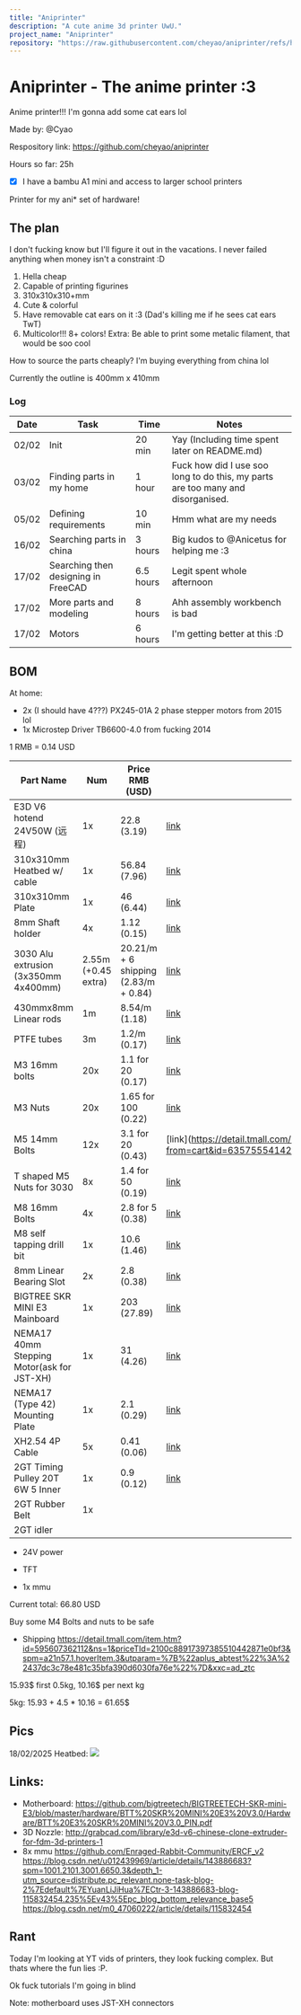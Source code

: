 ```yaml
---
title: "Aniprinter"
description: "A cute anime 3d printer UwU."
project_name: "Aniprinter"
repository: "https://raw.githubusercontent.com/cheyao/aniprinter/refs/heads/main/JOURNAL.md"
---
```

# Aniprinter - The anime printer :3

Anime printer!!! I'm gonna add some cat ears lol

Made by: @Cyao

Respository link: https://github.com/cheyao/aniprinter

Hours so far: 25h

- [x] I have a bambu A1 mini and access to larger school printers

Printer for my ani* set of hardware!

## The plan

I don't fucking know but I'll figure it out in the vacations. I never failed anything when money isn't a constraint :D

1. Hella cheap
2. Capable of printing figurines
3. 310x310x310+mm
4. Cute & colorful
5. Have removable cat ears on it :3 (Dad's killing me if he sees cat ears TwT)
6. Multicolor!!! 8+ colors!
Extra: Be able to print some metalic filament, that would be soo cool

How to source the parts cheaply? I'm buying everything from china lol

Currently the outline is 400mm x 410mm

### Log

| Date  | Task                     | Time      | Notes                                                                           |
| ----- | ------------------------ | --------- | ------------------------------------------------------------------------------- |
| 02/02 | Init                     | 20 min    | Yay (Including time spent later on README.md)                                   |
| 03/02 | Finding parts in my home | 1 hour    | Fuck how did I use soo long to do this, my parts are too many and disorganised. |
| 05/02 | Defining requirements    | 10 min    | Hmm what are my needs                                                           |
| 16/02 | Searching parts in china | 3 hours   | Big kudos to @Anicetus for helping me :3                                        |
| 17/02 | Searching then designing in FreeCAD  | 6.5 hours | Legit spent whole afternoon |
| 17/02 | More parts and modeling              | 8 hours | Ahh assembly workbench is bad |
| 17/02 | Motors                               | 6 hours | I'm getting better at this :D |

## BOM

At home:
- 2x (I should have 4???) PX245-01A 2 phase stepper motors from 2015 lol
- 1x Microstep Driver TB6600-4.0 from fucking 2014

1 RMB = 0.14 USD

| Part Name                            | Num   | Price RMB (USD) | Link |
| ------------------------------------ | ----- | --------------- | ---- |
| E3D V6 hotend 24V50W (远程)          | 1x    | 22.8 (3.19)  | [link](https://item.taobao.com/item.htm?abbucket=11&id=695145988184&ns=1&priceTId=2100c82717397368248025070e0bef&skuId=4971593768755&spm=a21n57.1.hoverItem.2&xxc=taobaoSearch) |
| 310x310mm Heatbed w/ cable           | 1x    | 56.84 (7.96) | [link](https://item.taobao.com/item.htm?abbucket=1&id=640200686112&ns=1&priceTId=2100c88517397981806302575e0bf8&skuId=5297253604557&spm=a21n57.1.item.46.aeba4b7a0sKoKk&xxc=taobaoSearch) |
| 310x310mm Plate                      | 1x    | 46 (6.44)    | [link](https://item.taobao.com/item.htm?abbucket=1&id=623211529831&ns=1&priceTId=2100c88517397981806302575e0bf8&skuId=4946961158429&spm=a21n57.1.item.7.aeba4b7a0sKoKk&xxc=taobaoSearch) |
| 8mm Shaft holder                     | 4x    | 1.12 (0.15)  | [link](https://item.taobao.com/item.htm?abbucket=1&id=680885766109&ns=1&priceTId=2100c84717398211374122672e0c17&skuId=5450150654782&spm=a21n57.1.item.54.3ba4523cwp58Jk&xxc=taobaoSearch) |
| 3030 Alu extrusion (3x350mm 4x400mm) | 2.55m (+0.45 extra) | 20.21/m + 6 shipping (2.83/m + 0.84) | [link](https://item.taobao.com/item.htm?from=cart&id=709479736047&skuId=5269977399802&spm=a1z0d.6639537%2F202410.item.d709479736047.57477484isYLca) |
| 430mmx8mm Linear rods            | 1m    | 8.54/m (1.18)| [link](https://item.taobao.com/item.htm?abbucket=1&id=566593938616&ns=1&priceTId=2100c84717398170453376226e0c1d&skuId=5218432791271&spm=a21n57.1.item.50.1104523cmd8U8d&xxc=taobaoSearch) |
| PTFE tubes                       | 3m    | 1.2/m (0.17) | [link](https://item.taobao.com/item.htm?abbucket=1&id=815502974789&ns=1&priceTId=2100c88a17398219804387041e0932&skuId=5514534761577&spm=a21n57.1.hoverItem.4&xxc=taobaoSearch) |
| M3 16mm bolts                    | 20x   | 1.1 for 20 (0.17) | [link](https://detail.tmall.com/item.htm?abbucket=16&id=729847299973&rn=dc1b51c7fe76c31b32c97eadb36cf85a&scene=taobao_shop&skuId=5059228621742&spm=a312a.7700824.w5003-25220709902.4.6cf06b74iXZ2vc) |
| M3 Nuts                          | 20x   | 1.65 for 100 (0.22)| [link](https://detail.tmall.com/item.htm?id=549640610734&ns=1&priceTId=2100c89517398269510271405e0be3&skuId=5271411287015&spm=a21n57.1.item.1.7b0b523c7kkuRE&utparam=%7B%22aplus_abtest%22%3A%229dfe0dbc67b65db4274464098960304b%22%7D&xxc=ad_ztc) |
| M5 14mm Bolts                    | 12x   | 3.1 for 20 (0.43) | [link](https://detail.tmall.com/item.htm?from=cart&id=635755541429&skuId=4555949761448&spm=a1z0d.6639537%2F202410.item.d635755541429.5d357484CFoQER |
| T shaped M5 Nuts for 3030        | 8x    | 1.4 for 50 (0.19) | [link](https://item.taobao.com/item.htm?abbucket=1&id=720521078724&ns=1&priceTId=2100c82317398927757001065e0bf9&skuId=5192323987974&spm=a21n57.1.item.3.447f523cP1MZ65&xxc=taobaoSearch) |
| M8 16mm Bolts                    | 4x    | 2.8 for 5 (0.38) | [link](https://detail.tmall.com/item.htm?id=635755541429&ns=1&priceTId=2100c82117398691587704143e0946&skuId=4555949761473&spm=a21n57.1.item.1.5d32523c33aMOn&utparam=%7B%22aplus_abtest%22%3A%2273bf6791a02e0efe1bff358ad3bd3b74%22%7D&xxc=ad_ztc) |
| M8 self tapping drill bit        | 1x    | 10.6 (1.46)      | [link](https://detail.tmall.com/item.htm?_u=ie0hn178e3&id=723065054403&skuId=5028243945235&spm=a1z09.2.0.0.6c7a2e8ddWzYcF) |
| 8mm Linear Bearing Slot          | 2x    | 2.8 (0.38) | [link](https://item.taobao.com/item.htm?abbucket=1&id=560816782190&ns=1&priceTId=2100cffc17398839466045780e0960&skuId=5739999414554&spm=a21n57.1.item.3.6376523cQQFaVi&xxc=taobaoSearch) |
| BIGTREE SKR MINI E3 Mainboard    | 1x    | 203 (27.89)     | [link](https://item.taobao.com/item.htm?abbucket=1&id=660038613435&ns=1&priceTId=2100c89617399007846925287e0bd8&skuId=4887334024854&spm=a21n57.1.hoverItem.2&xxc=taobaoSearch) |
| NEMA17 40mm Stepping Motor(ask for JST-XH)| 1x    | 31 (4.26)       | [link](https://detail.tmall.com/item.htm?abbucket=1&id=623601262036&ns=1&priceTId=2100c80617399538311774113e0932&skuId=4407295460327&spm=a21n57.1.item.98.9a07470eyOdAQc&utparam=%7B%22aplus_abtehttps://item.taobao.com/item.htm?spm=a1z0d.6639537/202410.item.d680885766109.2aa67484kupaVj&id=680885766109&from=cart&skuId=5450150654782st%22%3A%220b38e20f9f251698ff760dec3e12cf6f%22%7D&xxc=taobaoSearch) |
| NEMA17 (Type 42) Mounting Plate  | 1x    | 2.1 (0.29)      | [link](https://item.taobao.com/item.htm?abbucket=1&id=568647933856&ns=1&priceTId=undefined&skuId=4371573359258&spm=a21n57.1.item.3.7900a7fapqotT3&xxc=taobaoSearch) |
| XH2.54 4P Cable                  | 5x    | 0.41 (0.06)     | [link](https://item.taobao.com/item.htm?id=605446761926&ns=1&priceTId=2100c80117399778522221601e0944&skuId=4886519581139&spm=a21n57.1.hoverItem.5&xxc=ad_ztc)
| 2GT Timing Pulley 20T 6W 5 Inner | 1x | 0.9 (0.12) | [link](https://item.taobao.com/item.htm?id=559194333476&ns=1&priceTId=2100c89017399710705031225e0c0e&skuId=4038283182652&spm=a21n57.1.item.49.45c96591qaELJI&xxc=ad_ztc) |
| 2GT Rubber Belt                  | 1x |
| 2GT idler
- 24V power
- TFT

- 1x mmu

Current total: 66.80 USD

Buy some M4 Bolts and nuts to be safe

- Shipping https://detail.tmall.com/item.htm?id=595607362112&ns=1&priceTId=2100c88917397385510442871e0bf3&spm=a21n57.1.hoverItem.3&utparam=%7B%22aplus_abtest%22%3A%22437dc3c78e481c35bfa390d6030fa76e%22%7D&xxc=ad_ztc

15.93$ first 0.5kg, 10.16$ per next kg

5kg: 15.93 + 4.5 * 10.16 = 61.65$

## Pics
18/02/2025 Heatbed: ![](https://cdn.hack.pet/slackcdn/11dc794417b947579c270e11f176daff.png)

## Links:
- Motherboard: https://github.com/bigtreetech/BIGTREETECH-SKR-mini-E3/blob/master/hardware/BTT%20SKR%20MINI%20E3%20V3.0/Hardware/BTT%20E3%20SKR%20MINI%20V3.0_PIN.pdf
- 3D Nozzle: http://grabcad.com/library/e3d-v6-chinese-clone-extruder-for-fdm-3d-printers-1
- 8x mmu https://github.com/Enraged-Rabbit-Community/ERCF_v2
https://blog.csdn.net/u012439969/article/details/143886683?spm=1001.2101.3001.6650.3&depth_1-utm_source=distribute.pc_relevant.none-task-blog-2%7Edefault%7EYuanLiJiHua%7ECtr-3-143886683-blog-115832454.235%5Ev43%5Epc_blog_bottom_relevance_base5
https://blog.csdn.net/m0_47060222/article/details/115832454

## Rant
Today I'm looking at YT vids of printers, they look fucking complex. But thats where the fun lies :P.

Ok fuck tutorials I'm going in blind

Note: motherboard uses JST-XH connectors
